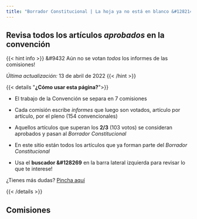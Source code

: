 ```yaml
---
title: "Borrador Constitucional | La hoja ya no está en blanco &#128214"
---
```


## Revisa todos los artículos *aprobados* en la convención

{{< hint info >}} 
&#9432 Aún no se votan *todos* los informes de las comisiones!

*Última actualización:* 13 de abril de 2022
{{< /hint >}}

{{< details "**¿Cómo usar esta página?**">}}
- El trabajo de la Convención se separa en 7 comisiones
- Cada comisión escribe *informes* que luego son votados, artículo por artículo, por el pleno (154 convencionales)
- Aquellos artículos que superan los **2/3** (103 votos) se consideran aprobados y pasan al *Borrador Constitucional*
- En este sitio están todos los artículos que ya forman parte del *Borrador Constitucional*

- Usa el **buscador &#128269** en la barra lateral izquierda para revisar lo que te interese!

¿Tienes más dudas? [Pincha aquí](faq)

{{< /details >}}

## Comisiones
